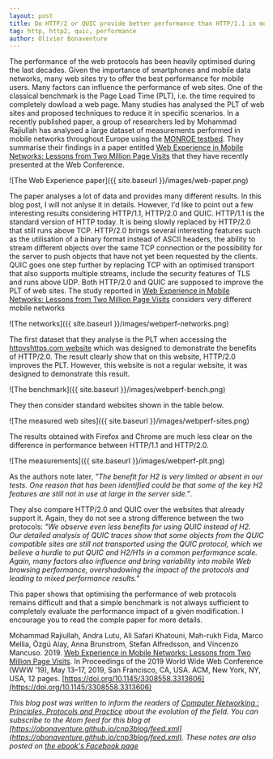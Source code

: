 ```yaml
---
layout: post
title: Do HTTP/2 or QUIC provide better performance than HTTP/1.1 in mobile networks
tag: http, http2, quic, performance
author: Olivier Bonaventure
---
```


The performance of the web protocols has been heavily optimised during the last decades. Given the importance of smartphones and mobile data networks, many web sites try to offer the best performance for mobile users. Many factors can influence the performance of web sites. One of the classical benchmark is the Page Load Time (PLT), i.e. the time required to completely dowload a web page. Many studies has analysed the PLT of web sites and proposed techniques to reduce it in specific scenarios. In a recently published paper, a group of researchers led by  Mohammad Rajiullah has analysed a large dataset of measurements performed in mobile networks throughout Europe using the [MONROE testbed](https://www.monroe-project.eu/). They summarise their findings in a paper entitled [Web Experience in Mobile Networks: Lessons from Two Million Page Visits](http://eprints.networks.imdea.org/1974/) that they have recently presented at the Web Conference.

![The Web Experience paper]({{ site.baseurl }}/images/web-paper.png)

The paper analyses a lot of data and provides many different results. In this blog post, I will not anlyse it in details. However, I'd like to point out a few interesting results considering HTTP/1.1, HTTP/2.0 and QUIC. HTTP/1.1 is the standard version of HTTP today. It is being slowly replaced by HTTP/2.0 that still runs above TCP. HTTP/2.0 brings several interesting features such as the utilisation of a binary format instead of ASCII headers, the ability to stream different objects over the same TCP connection or the possibility for the server to push objects that have not yet been requested by the clients. QUIC goes one step further by replacing TCP with an optimised transport that also supports multiple streams, include the security features of TLS and runs above UDP. Both HTTP/2.0 and QUIC are supposed to improve the PLT of web sites. The study reported in [Web Experience in Mobile Networks: Lessons from Two Million Page Visits](http://eprints.networks.imdea.org/1974/) considers very different mobile networks


![The networks]({{ site.baseurl }}/images/webperf-networks.png)

The first dataset that they analyse is the PLT when accessing the [httpvshttps.com website](https://www.httpvshttps.com/) which was designed to demonstrate the benefits of HTTP/2.0. The result clearly show that on this website, HTTP/2.0 improves the PLT. However, this website is not a regular website, it was designed to demonstrate this result.

![The benchmark]({{ site.baseurl }}/images/webperf-bench.png)


They then consider standard websites shown in the table below.

![The measured web sites]({{ site.baseurl }}/images/webperf-sites.png)

The results obtained with Firefox and Chrome are much less clear on the difference in performance between HTTP/1.1 and HTTP/2.0.

![The measurements]({{ site.baseurl }}/images/webperf-plt.png)


As the authors note later, *"The benefit for H2 is very limited or absent in our tests. One reason that has been identified could be that some of the key H2 features are still not in use at large in the server side."*.

They also compare HTTP/2.0 and QUIC over the websites that already support it. Again, they do not see a strong difference between the two protocols: *"We observe even less benefits for using QUIC instead of H2.
Our detailed analysis of QUIC traces show that some objects from the QUIC
compatible sites are still not transported using the QUIC protocol, which
we believe a hurdle to put QUIC and H2/H1s in a common performance
scale. Again, many factors also influence and bring variability into mobile
Web browsing performance, overshadowing the impact of the protocols and
leading to mixed performance results."*

This paper shows that optimising the performance of web protocols remains difficult and that a simple benchmark is not always sufficient to completely evaluate the performance impact of a given modification. I encourage you to read the comple paper for more details.

Mohammad Rajiullah, Andra Lutu, Ali Safari Khatouni, Mah-rukh Fida,
Marco Mellia, Özgü Alay, Anna Brunstrom, Stefan Alfredsson, and Vincenzo
Mancuso. 2019. [Web Experience in Mobile Networks: Lessons from Two
Million Page Visits](http://eprints.networks.imdea.org/1974/). In Proceedings of the 2019 World Wide Web Conference
(WWW ’19), May 13–17, 2019, San Francisco, CA, USA. ACM, New York, NY,
USA, 12 pages. [https://doi.org/10.1145/3308558.3313606](https://doi.org/10.1145/3308558.3313606)


*This blog post was written to inform the readers of [Computer Networking : Principles, Protocols and Practice](https://www.computer-networking.info) about the evolution of the field. You can subscribe to the Atom feed for this blog at [https://obonaventure.github.io/cnp3blog/feed.xml](https://obonaventure.github.io/cnp3blog/feed.xml). These notes are also posted on [the ebook's Facebook page](https://www.facebook.com/Computer-Networking-Principles-Protocols-and-Practice-129951043755620/)*